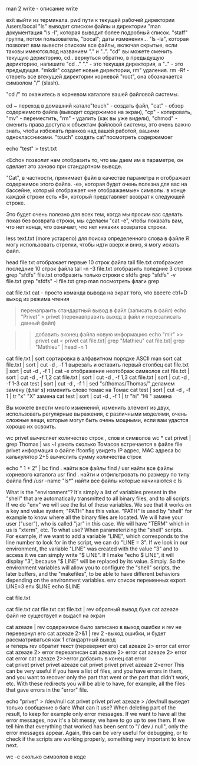 man 2 write - описание write  

exit  выйти из терминала.
pwd      пути к текущей рабочей директории /users/bocal
"ls" выводит списком файлы и директории
 "man  документация
"ls -l", которая выводит более подробный список.  "staff" группа, потом пользователь, "bocal"; даты изменения...
 "ls -la", которая позволит вам вывести списком все файлы, включая скрытые, если таковы имеются.под названием "." и "..".
"cd" вы можете сменить текущую дерикторию,
cd.. вернуться обратно, в предыдущую дерикторию, напишите "cd .."
"." - это текущая директория, а ".." - это предыдущая.
"mkdir" создает новые директории,
rm" удаления.
rm -Rf - стереть все втекущей директории
 корневой "root", она обозначается символом "/" (slash).

"cd /" то окажитесь в корневом каталоге вашей файловой системы.

cd ~  переход в домашний катало"touch" - создать файл, 
"cat" - обзор содержимого файла (выводит содержимое на экран), 
"cp" - копировать, 
"mv" - переместить, 
"rm" - удалить (как вы уже видели), 
"chmod" - сменить права доступа к объектам файловой системы, это очень важно знать, чтобы избежать пранков над вашей работой, вашими одноклассниками.
"touch"  создвть
cat"посмотреть содержимоег

echo "test" > test.txt

«Echo» позволит нам отобразить то, что мы даем им в параметре, он сделает это заново при стандартном выводе.

"Cat", в частности, принимает файл в качестве параметра и отображает содержимое этого файла.
-e», которая будет очень полезна для вас на бассейне, который отображает «не отображаемые» символы. в конце каждой строки есть «$», который представляет возврат к следующей строке.

Это будет очень полезно для всех тем, когда мы просим вас сделать показ без возврата строки, мы сделаем "cat -e", чтобы показать вам, что нет конца, что означает, что нет никаких возвратов строки.

less text.txt    (more устарело) для поиска определенного слова в файле
Я могу использовать стрелки, чтобы идти вверх и вниз, я могу искать файл.

head file.txt   отображает первые 10 строк файла
tail file.txt      отображает последние 10 строк файла
tail -n -3 file.txt   отобразить поледние 3 строки
grep "sfdfs" file.txt      отобразить только строки с sfdfs
grep "sfdfs" -v file.txt
grep "sfdfs" -i file.txt
grep man посмотреть флаги grep

cat file.txt
cat - просто команда вывода на экрат того, что ввеете 
ctrl+D выход из режима чтения
> перенапраить стандартный вывод в файл (записать в файл)
echo "Privet" > privet   (перенавправить выход в файл и перезаписать данный файл)

>> добавить вконец файла новую информацию 
echo "mir" >>  privet 
cat < privet
cat file.txt| grep "Mathieu"
cat file.txt| grep "Mathieu" | head -n 1

cat file.txt | sort               сортировка в алфавитном порядке ASCII
man sort
cat file.txt | sort | cut -d  , -f 1                  вырезать и оставить первый столбец
cat file.txt | sort | cut -d  , -f 1 | cat -e      отображение неотображ символов
cat file.txt | sort | cut -d  , -f  1,2
cat file.txt | sort | cut -d  , -f  1,3
cat file.txt | sort | cut -d  , -f  1-3
cat test | sort | cut -d  , -f  1 | sed "s/thomas/Thomas/" деламем замену (флаг s) изменить слово томас на Томас
cat test | sort | cut -d  , -f  1 | tr "x" "X"   замена 
cat test | sort | cut -d  , -f  1 | tr "hi" "Hi "   замена 

Вы можете внести много изменений, изменить элемент из двух, использовать регулярные выражения, с различными моделями, очень сложные вещи, которые могут быть очень мощными, если вам удастся хорошо их освоить.

wc privet     вычисляет количество строк , слов и символов
wc *
cat privet | grep Thomas | ws ~l    узнать сколько Томасов встречается в файле
file privet     информация о файле
ifconfig   увидеть  IP адрес, MAC  адреса
 bc  калькулятор     2+5  вычислить сумму количества строк
 
echo " 1 + 2"  | bc
find . найти все файлы
find / usr  найти все файлы корневого каталога usr
find .  найти и отфильтровать по размеру  по типу файла
find  /usr -name "ls*" найти все файлы которые начинаются с ls


What is the "environment"?
It's simply a list of variables present in the "shell" that are automatically transmitted to all binary files, and to all scripts.
If we do "env" we will see the list of these variables.
We see that it works on a key and value system; "PATH" has this value.
"PATH" is used by "shell" for example to know where all the binary files are located.
We will have your user ("user"), who is called "jar" in this case.
We will have "TERM" which in us is "xterm", etc.
To what use?
When parameterizing the "shell" scripts.
For example, if we want to add a variable "LINE", which corresponds to the line number to look for in the script, we can do "LINE = 3".
If we look in our environment, the variable "LINE" was created with the value "3"
and to access it we can simply write "$ LINE".
If I make "echo $ LINE", it will display "3", because "$ LINE" will be replaced by its value.
Simply.
So the environment variables will allow you to configure the "shell" scripts, the later buffers, and the "makefiles", to be able to have different behaviors depending on the environment variables.
env   список переменных
export LINE=3
env
$LINE
echo $LINE

cat file.txt


cat file.txt
cat file.txt
cat file.txt | rev   обратный вывод букв
cat azeaze файл не существует  и выдаст на экран

cat azeaze | rev    содержимое было записано в выход ошибки и rev не перевернул его
cat azeaze 2>&1 | rev     2 -выход ошибки, и будет рассматриваться как 1 стандартный выход  
и теперь rev обратит текст (перевернет его)
cat azeaze 2> error
cat error
cat azeaze 2> error перезаписан
cat azeaze 2> error
cat azeaze 2> error
cat error
cat azeaze 2>>error добавить в конец
cat error          
cat privet privet privet azeaze
cat privet privet privet azeaze 2>error
This can be very useful if you have a list of files, and you have errors in them, and you want to recover only the part that went or the part that didn't work, etc.
With these redirects you will be able to have, for example, all the files that gave errors in the "error" file.

echo "privet" > /dev/null
cat privet privet privet azeaze > /dev/null выведет только сообщение о баге
What can it use? When deleting part of the result, to keep for example only error messages.
If we want to have all the error messages, now it's a bit messy, we have to go up to see them.
If we tell him that everything that worked has been sent to "/ dev / null", only the error messages appear.
Again, this can be very useful for debugging, or to check if the scripts are working properly, something very important to know next.



wc -c   сколько символов в коде 
